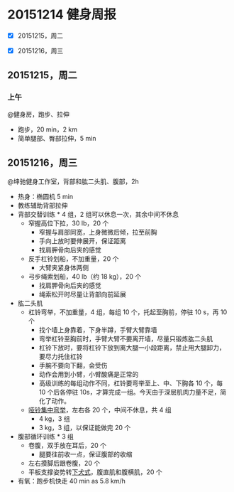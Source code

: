 # 20151214 健身周报

- [x] 20151215，周二  
- [x] 20151216，周三  


## 20151215，周二

### 上午

@健身房，跑步、拉伸

- 跑步，20 min，2 km
- 简单腿部、臀部拉伸，5 min


## 20151216，周三

@坤驰健身工作室，背部和肱二头肌、腹部，2h

- 热身：椭圆机 5 min
- 教练辅助背部拉伸
- 背部交替训练 * 4 组，2 组可以休息一次，其余中间不休息
	+ 窄握高位下拉，30 lb，20 个
		* 窄握与肩部同宽，上身微微后倾，拉至前胸
		* 手向上放时要伸展开，保证距离
		* 找肩胛骨向后夹的感觉 
	+ 反手杠铃划船，不加重量，20 个
		* 大臂夹紧身体两侧
	+ 弓步绳索划船，40 lb（约 18 kg），20 个
		* 找肩胛骨向后夹的感觉
		* 绳索松开时尽量让背部向前延展
- 	肱二头肌
	+ 杠铃弯举，不加重量，4 组，每组 10 个，托起至胸前，停驻 10 s，再 10 个 
		* 找个墙上身靠着，下身半蹲，手臂大臂靠墙
		* 弯举杠铃至胸前时，手臂大臂不要离开墙，尽量只锻炼肱二头肌
		* 杠铃下放时，要将杠铃下放到离大腿一小段距离，禁止用大腿卸力，要尽力托住杠铃
		* 手腕不要向下翻，会受伤
		* 动作会用到小臂，小臂酸痛是正常的
		* 高级训练的每组动作不同，杠铃要弯举至上、中、下胸各 10 个，每 10 个后各停驻 10s，才算完成一组。今天由于深层肌肉力量不足，简化了动作。
	+ [哑铃集中弯举](http://www.jirou.com/html/yljs/2011/1109/4261.html)，左右各 20 个，中间不休息，共 4 组
		* 4 kg，3 组
		* 3 kg，3 组，以保证能做完 20 个
- 腹部循环训练 * 3 组
	+ 卷腹，双手放在耳后，20 个
		* 腿要往前收一点，保证腹部的收缩
	+ 左右摸脚后跟卷腹，20 个
	+ 平板支撑姿势转[下犬式](http://www.msn.com/zh-tw/health/yoga/exercise/YG-IN-0085/%E4%B8%8B%E7%8A%AC%E5%BC%8F)，腹直肌和腹横肌，20 个
- 有氧：跑步机快走 40 min as 5.8 km/h

